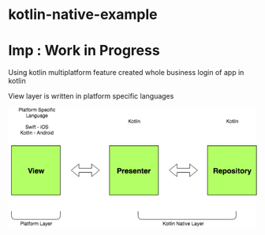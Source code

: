 # kotlin-native-example 
# Imp : Work in Progress
Using kotlin multiplatform feature created whole business login of app in kotlin

View layer is written in platform specific languages


<img src="https://raw.githubusercontent.com/sangeetsuresh/sangeet.github.io/master/kotlinnative.png">
